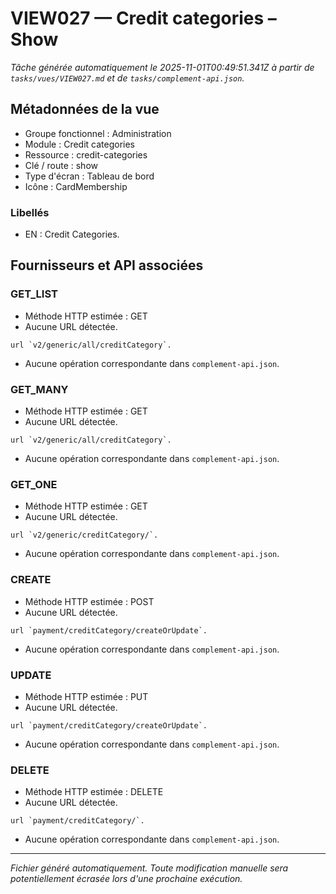 # VIEW027 — Credit categories – Show

_Tâche générée automatiquement le 2025-11-01T00:49:51.341Z à partir de `tasks/vues/VIEW027.md` et de `tasks/complement-api.json`._

## Métadonnées de la vue

- Groupe fonctionnel : Administration
- Module : Credit categories
- Ressource : credit-categories
- Clé / route : show
- Type d'écran : Tableau de bord
- Icône : CardMembership

### Libellés
- EN : Credit Categories.

## Fournisseurs et API associées

### GET_LIST

- Méthode HTTP estimée : GET
- Aucune URL détectée.

```text
url `v2/generic/all/creditCategory`.
```

- Aucune opération correspondante dans `complement-api.json`.

### GET_MANY

- Méthode HTTP estimée : GET
- Aucune URL détectée.

```text
url `v2/generic/all/creditCategory`.
```

- Aucune opération correspondante dans `complement-api.json`.

### GET_ONE

- Méthode HTTP estimée : GET
- Aucune URL détectée.

```text
url `v2/generic/creditCategory/`.
```

- Aucune opération correspondante dans `complement-api.json`.

### CREATE

- Méthode HTTP estimée : POST
- Aucune URL détectée.

```text
url `payment/creditCategory/createOrUpdate`.
```

- Aucune opération correspondante dans `complement-api.json`.

### UPDATE

- Méthode HTTP estimée : PUT
- Aucune URL détectée.

```text
url `payment/creditCategory/createOrUpdate`.
```

- Aucune opération correspondante dans `complement-api.json`.

### DELETE

- Méthode HTTP estimée : DELETE
- Aucune URL détectée.

```text
url `payment/creditCategory/`.
```

- Aucune opération correspondante dans `complement-api.json`.

---

_Fichier généré automatiquement. Toute modification manuelle sera potentiellement écrasée lors d'une prochaine exécution._
